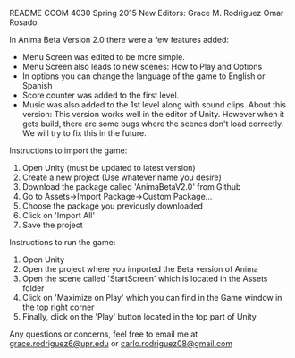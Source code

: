 README
CCOM 4030 Spring 2015
New Editors: 
Grace M. Rodriguez 
Omar Rosado

In Anima Beta Version 2.0 there were a few features added:
- Menu Screen was edited to be more simple.
- Menu Screen also leads to new scenes: How to Play and Options
- In options you can change the language of the game to English or Spanish
- Score counter was added to the first level.
- Music was also added to the 1st level along with sound clips.
About this version:
This version works well in the editor of Unity. However when it gets build, there are some bugs where the scenes don't load correctly. We will try to fix this in the future.

Instructions to import the game:

1. Open Unity (must be updated to latest version)
2. Create a new project (Use whatever name you desire)
3. Download the package called 'AnimaBetaV2.0' from Github
4. Go to Assets->Import Package->Custom Package...
5. Choose the package you previously downloaded
6. Click on 'Import All'
7. Save the project

Instructions to run the game:

1. Open Unity
2. Open the project where you imported the Beta version of Anima
3. Open the scene called 'StartScreen' which is located in the Assets folder
4. Click on 'Maximize on Play' which you can find in the Game window in the top right corner
5. Finally, click on the 'Play' button located in the top part of Unity


Any questions or concerns, feel free to email me at grace.rodriguez6@upr.edu or
carlo.rodriguez08@gmail.com
